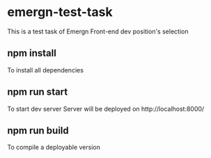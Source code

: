 # emergn-test-task
This is a test task of Emergn Front-end dev position's selection


## npm install 
To install all dependencies

## npm run start
To start dev server
Server will be deployed on http://localhost:8000/

## npm run build
To compile a deployable version
